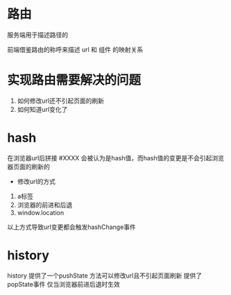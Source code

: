 # 路由
服务端用于描述路径的

前端借鉴路由的称呼来描述 url 和 组件 的映射关系


# 实现路由需要解决的问题
1. 如何修改url还不引起页面的刷新
2. 如何知道url变化了

# hash 
在浏览器url后拼接 #XXXX 会被认为是hash值，而hash值的变更是不会引起浏览器页面的刷新的

- 修改url的方式
1. a标签
2. 浏览器的前进和后退
3. window.location

以上方式导致url变更都会触发hashChange事件

# history

history 提供了一个pushState 方法可以修改url且不引起页面刷新 
提供了popState事件 仅当浏览器前进后退时生效